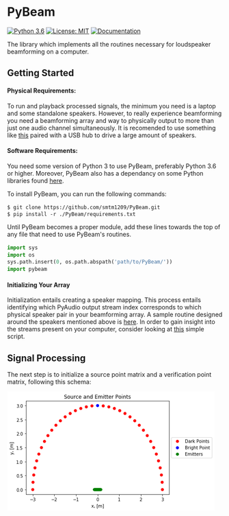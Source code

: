 # PyBeam
[![Python 3.6](https://img.shields.io/badge/python-3.6-blue.svg)](https://www.python.org/downloads/release/python-360/)
[![License: MIT](https://img.shields.io/badge/License-MIT-yellow.svg)](https://opensource.org/licenses/MIT)
[![Documentation](https://img.shields.io/badge/docs-up-green.svg)](https://smtm1209.github.io/PyBeam-Documentation/pybeam.html)

The library which implements all the routines necessary for loudspeaker beamforming on a computer. 

## Getting Started

#### Physical Requirements:

To run and playback processed signals, the minimum you need is a laptop and some standalone speakers. However, to really experience beamforming you need a beamforming array and way to physically output to more than just one audio channel simultaneously. It is recomended to use something like [this](https://www.amazon.com/gp/product/B010L4IXUS/ref=oh_aui_detailpage_o06_s00?ie=UTF8&psc=1) paired with a USB hub to drive a large amount of speakers. 

#### Software Requirements:

You need some version of Python 3 to use PyBeam, preferably Python 3.6 or higher. Moreover, PyBeam also has a dependancy on some Python libraries found [here](requirements.txt). 

To install PyBeam, you can run the following commands:
```
$ git clone https://github.com/smtm1209/PyBeam.git
$ pip install -r ./PyBeam/requirements.txt
```

Until PyBeam becomes a proper module, add these lines towards the top of any file that need to use PyBeam's routines. 
```python
import sys
import os
sys.path.insert(0, os.path.abspath('path/to/PyBeam/'))
import pybeam
```

#### Initializing Your Array

Initialization entails creating a speaker mapping. This process entails identifying which PyAudio output stream index corresponds to which physical speaker pair in your beamforming array. A sample routine designed around the speakers mentioned above is [here](https://github.com/smtm1209/PyBeam-Raw/blob/master/mapGen.py). In order to gain insight into the streams present on your computer, consider looking at [this](https://github.com/smtm1209/PyBeam-Raw/blob/master/pyaudioinfo.py) simple script. 

## Signal Processing

The next step is to initialize a source point matrix and a verification point matrix, following this schema:

![Source and Verification Points](readme_docs/asset1.png)





